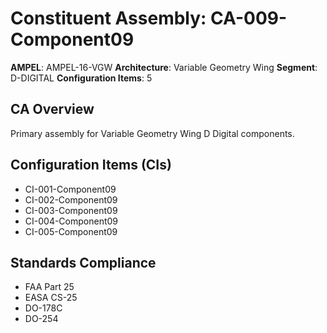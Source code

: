 # Constituent Assembly: CA-009-Component09

**AMPEL**: AMPEL-16-VGW
**Architecture**: Variable Geometry Wing
**Segment**: D-DIGITAL
**Configuration Items**: 5

## CA Overview
Primary assembly for Variable Geometry Wing D Digital components.

## Configuration Items (CIs)
- CI-001-Component09
- CI-002-Component09
- CI-003-Component09
- CI-004-Component09
- CI-005-Component09

## Standards Compliance
- FAA Part 25
- EASA CS-25
- DO-178C
- DO-254
